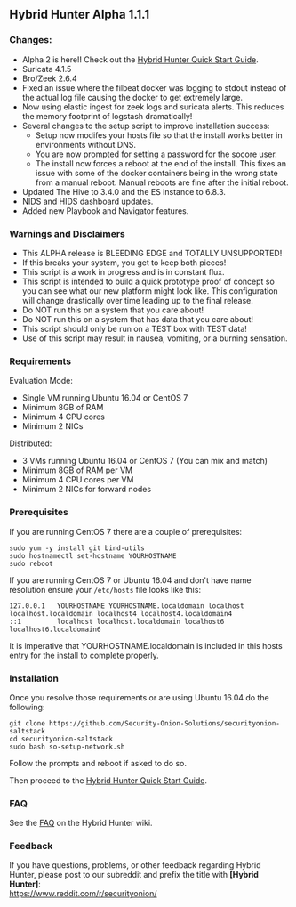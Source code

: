 ## Hybrid Hunter Alpha 1.1.1

### Changes:

- Alpha 2 is here!! Check out the [Hybrid Hunter Quick Start Guide](https://github.com/Security-Onion-Solutions/securityonion-saltstack/wiki/Hybrid-Hunter-Quick-Start-Guide).  
- Suricata 4.1.5  
- Bro/Zeek 2.6.4  
- Fixed an issue where the filbeat docker was logging to stdout instead of the actual log file causing the docker to get extremely large.  
- Now using elastic ingest for zeek logs and suricata alerts. This reduces the memory footprint of logstash dramatically!  
- Several changes to the setup script to improve installation success:  
  - Setup now modifes your hosts file so that the install works better in environments without DNS.  
  - You are now prompted for setting a password for the socore user.  
  - The install now forces a reboot at the end of the install. This fixes an issue with some of the docker containers being in the wrong state from a manual reboot. Manual reboots are fine after the initial reboot.
- Updated The Hive to 3.4.0 and the ES instance to 6.8.3.  
- NIDS and HIDS dashboard updates.
- Added new Playbook and Navigator features.


### Warnings and Disclaimers

- This ALPHA release is BLEEDING EDGE and TOTALLY UNSUPPORTED!  
- If this breaks your system, you get to keep both pieces!  
- This script is a work in progress and is in constant flux.  
- This script is intended to build a quick prototype proof of concept so you can see what our new platform might look like.  This configuration will change drastically over time leading up to the final release.  
- Do NOT run this on a system that you care about!  
- Do NOT run this on a system that has data that you care about!  
- This script should only be run on a TEST box with TEST data!  
- Use of this script may result in nausea, vomiting, or a burning sensation.  

### Requirements

Evaluation Mode:

- Single VM running Ubuntu 16.04 or CentOS 7
- Minimum 8GB of RAM
- Minimum 4 CPU cores
- Minimum 2 NICs

Distributed:

- 3 VMs running Ubuntu 16.04 or CentOS 7 (You can mix and match)
- Minimum 8GB of RAM per VM
- Minimum 4 CPU cores per VM
- Minimum 2 NICs for forward nodes

### Prerequisites

If you are running CentOS 7 there are a couple of prerequisites:

```
sudo yum -y install git bind-utils
sudo hostnamectl set-hostname YOURHOSTNAME
sudo reboot
```

If you are running CentOS 7 or Ubuntu 16.04 and don't have name resolution ensure your `/etc/hosts` file looks like this:

```
127.0.0.1   YOURHOSTNAME YOURHOSTNAME.localdomain localhost localhost.localdomain localhost4 localhost4.localdomain4
::1         localhost localhost.localdomain localhost6 localhost6.localdomain6
```  
It is imperative that YOURHOSTNAME.localdomain is included in this hosts entry for the install to complete properly.


### Installation

Once you resolve those requirements or are using Ubuntu 16.04 do the following:

```
git clone https://github.com/Security-Onion-Solutions/securityonion-saltstack
cd securityonion-saltstack
sudo bash so-setup-network.sh
```
Follow the prompts and reboot if asked to do so.

Then proceed to the [Hybrid Hunter Quick Start Guide](https://github.com/Security-Onion-Solutions/securityonion-saltstack/wiki/Hybrid-Hunter-Quick-Start-Guide).

### FAQ
See the [FAQ](https://github.com/Security-Onion-Solutions/securityonion-saltstack/wiki/FAQ) on the Hybrid Hunter wiki.

### Feedback
If you have questions, problems, or other feedback regarding Hybrid Hunter, please post to our subreddit and prefix the title with **[Hybrid Hunter]**:<br>
https://www.reddit.com/r/securityonion/
